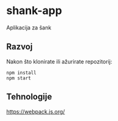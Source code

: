 # shank-app

Aplikacija za šank

## Razvoj

Nakon što klonirate ili ažurirate repozitorij:

```
npm install
npm start
```

## Tehnologije

https://webpack.js.org/
